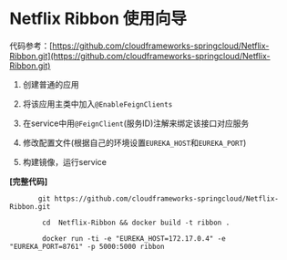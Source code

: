 # Netflix Ribbon 使用向导

代码参考：[https://github.com/cloudframeworks-springcloud/Netflix-Ribbon.git](https://github.com/cloudframeworks-springcloud/Netflix-Ribbon.git)

1. 创建普通的应用

2. 将该应用主类中加入`@EnableFeignClients`

3. 在service中用`@FeignClient`(服务ID)注解来绑定该接口对应服务

4. 修改配置文件(根据自己的环境设置`EUREKA_HOST`和`EUREKA_PORT`) 

5. 构建镜像，运行service

**[完整代码]**

```
       git https://github.com/cloudframeworks-springcloud/Netflix-Ribbon.git
        
        cd  Netflix-Ribbon && docker build -t ribbon .
        
        docker run -ti -e "EUREKA_HOST=172.17.0.4" -e "EUREKA_PORT=8761" -p 5000:5000 ribbon
```
